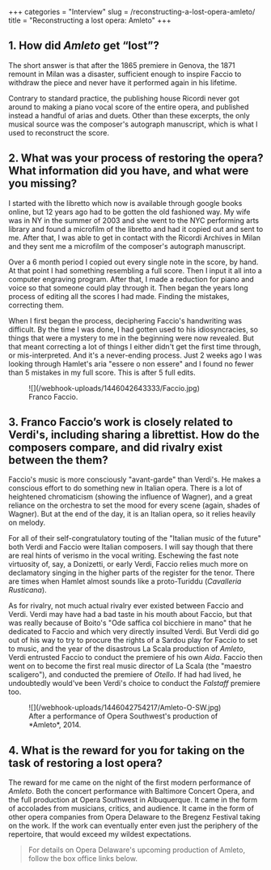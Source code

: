 +++
categories = "Interview"
slug = /reconstructing-a-lost-opera-amleto/
title = "Reconstructing a lost opera: Amleto"
+++

## 1. How did *Amleto* get “lost”?

The short answer is that after the 1865 premiere in Genova, the 1871 remount in Milan was a disaster, sufficient enough to inspire Faccio to withdraw the piece and never have it performed again in his lifetime.

Contrary to standard practice, the publishing house Ricordi never got around to making a piano vocal score of the entire opera, and published instead a handful of arias and duets. Other than these excerpts, the only musical source was the composer's autograph manuscript, which is what I used to reconstruct the score.

## 2. What was your process of restoring the opera? What information did you have, and what were you missing?

I started with the libretto which now is available through google books online, but 12 years ago had to be gotten the old fashioned way. My wife was in NY in the summer of 2003 and she went to the NYC performing arts library and found a microfilm of the libretto and had it copied out and sent to me. After that, I was able to get in contact with the Ricordi Archives in Milan and they sent me a microfilm of the composer's autograph manuscript. 

Over a 6 month period I copied out every single note in the score, by hand. At that point I had something resembling a full score. Then I input it all into a computer engraving program. After that, I made a reduction for piano and voice so that someone could play through it. Then began the years long process of editing all the scores I had made. Finding the mistakes, correcting them. 

When I first began the process, deciphering Faccio's handwriting was difficult. By the time I was done, I had gotten used to his idiosyncracies, so things that were a mystery to me in the beginning were now revealed. But that meant correcting a lot of things I either didn't get the first time through, or mis-interpreted. And it's a never-ending process. Just 2 weeks ago I was looking through Hamlet's aria "essere o non essere" and I found no fewer than 5 mistakes in my full score. This is after 5 full edits.

<figure data-type="image">
![](/webhook-uploads/1446042643333/Faccio.jpg)
<figcaption>Franco Faccio.</figcaption>
</figure>

## 3. Franco Faccio’s work is closely related to Verdi's, including sharing a librettist. How do the composers compare, and did rivalry exist between the them?

Faccio's music is more consciously "avant-garde" than Verdi's. He makes a conscious effort to do something new in Italian opera. There is a lot of heightened chromaticism (showing the influence of Wagner), and a great reliance on the orchestra to set the mood for every scene (again, shades of Wagner). But at the end of the day, it is an Italian opera, so it relies heavily on melody. 

For all of their self-congratulatory touting of the "Italian music of the future" both Verdi and Faccio were Italian composers. I will say though that there are real hints of verismo in the vocal writing. Eschewing the fast note virtuosity of, say, a Donizetti, or early Verdi, Faccio relies much more on declamatory singing in the higher parts of the register for the tenor. There are times when Hamlet almost sounds like a proto-Turiddu (*Cavalleria Rusticana*). 

As for rivalry, not much actual rivalry ever existed between Faccio and Verdi. Verdi may have had a bad taste in his mouth about Faccio, but that was really because of Boito's "Ode saffica col bicchiere in mano" that he dedicated to Faccio and which very directly insulted Verdi. But Verdi did go out of his way to try to procure the rights of a Sardou play for Faccio to set to music, and the year of the disastrous La Scala production of *Amleto*, Verdi entrusted Faccio to conduct the premiere of his own *Aida*. Faccio then went on to become the first real music director of La Scala (the "maestro scaligero"), and conducted the premiere of *Otello*. If had had lived, he undoubtedly would've been Verdi's choice to conduct the *Falstaff* premiere too.

<figure data-type="image">
![](/webhook-uploads/1446042754217/Amleto-O-SW.jpg)
<figcaption>After a performance of Opera Southwest's production of *Amleto*, 2014.</figcaption>
</figure>

## 4. What is the reward for you for taking on the task of restoring a lost opera?

The reward for me came on the night of the first modern performance of *Amleto*. Both the concert performance with Baltimore Concert Opera, and the full production at Opera Southwest in Albuquerque. It came in the form of accolades from musicians, critics, and audience. It came in the form of other opera companies from Opera Delaware to the Bregenz Festival taking on the work. If the work can eventually enter even just the periphery of the repertoire, that would exceed my wildest expectations.

>For details on Opera Delaware's upcoming production of Amleto, follow the box office links below.
